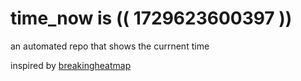 # time_now is (( 1729623600397 ))

an automated repo that shows the currnent time

inspired by [breakingheatmap](https://github.com/breakingheatmap/breakingheatmap)